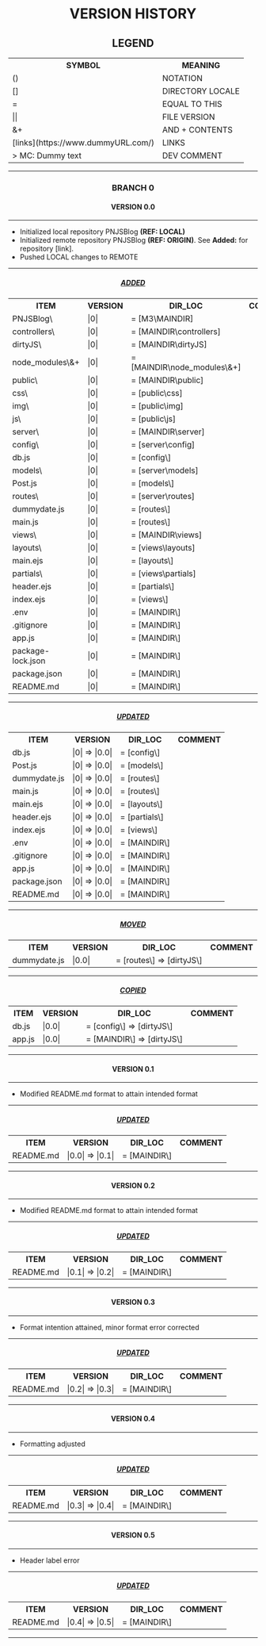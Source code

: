 <h1 align="center">VERSION HISTORY</h1>

<h2 align="center">LEGEND</h2>

<table align="center">
    <tr>
        <th>SYMBOL</th>
        <th>MEANING</th>
    </tr>
    <tr>
        <td>()</td>
        <td>NOTATION</td>
    </tr>
    <tr>
        <td>[]</td>
        <td>DIRECTORY LOCALE</td>
    </tr>
    <tr>
        <td>=</td>
        <td>EQUAL TO THIS</td>
    </tr>
    <tr>
        <td>||</td>
        <td>FILE VERSION</td>
    </tr>
    <tr>
        <td>&+</td>
        <td>AND + CONTENTS</td>
    </tr>
    <tr>
        <td>[links](https://www.dummyURL.com/)</td>
        <td>LINKS</td>
    </tr>
    <tr>
        <td>> MC: Dummy text</td>
        <td>DEV COMMENT</td>
    </tr>
</table>

---

<h3 align="center">BRANCH 0</h3>

<h4 align="center">VERSION 0.0</h4>

---

-   Initialized local repository PNJSBlog **(REF: LOCAL)**
-   Initialized remote repository PNJSBlog **(REF: ORIGIN)**. See **Added:** for repository [link].
-   Pushed LOCAL changes to REMOTE

---

<h5 align="center"><strong><em><u>ADDED</u></em></strong></h5>

<table align="center">
    <tr>
        <th>ITEM</th>
        <th>VERSION</th>
        <th>DIR_LOC</th>
        <th>COMMENT</th>
    </tr>
    <tr>
        <td>PNJSBlog\</td>
        <td>|0|</td>
        <td>= [M3\MAINDIR]</td>
        <td></td>
    </tr>
    <tr>
        <td>controllers\</td>
        <td>|0|</td>
        <td>= [MAINDIR\controllers]</td>
        <td></td>
    </tr>
    <tr>
        <td>dirtyJS\</td>
        <td>|0|</td>
        <td>= [MAINDIR\dirtyJS]</td>
        <td></td>
    </tr>
    <tr>
        <td>node_modules\&+</td>
        <td>|0|</td>
        <td>= [MAINDIR\node_modules\&+]</td>
        <td></td>
    </tr>
    <tr>
        <td>public\</td>
        <td>|0|</td>
        <td>= [MAINDIR\public]</td>
        <td></td>
    </tr>
    <tr>
        <td>css\</td>
        <td>|0|</td>
        <td>= [public\css]</td>
        <td></td>
    </tr>
    <tr>
        <td>img\</td>
        <td>|0|</td>
        <td>= [public\img]</td>
        <td></td>
    </tr>
    <tr>
        <td>js\</td>
        <td>|0|</td>
        <td>= [public\js]</td>
        <td></td>
    </tr>
    <tr>
        <td>server\</td>
        <td>|0|</td>
        <td>= [MAINDIR\server]</td>
        <td></td>
    </tr>
    <tr>
        <td>config\</td>
        <td>|0|</td>
        <td>= [server\config]</td>
        <td></td>
    </tr>
    <tr>
        <td>db.js</td>
        <td>|0|</td>
        <td>= [config\]</td>
        <td></td>
    </tr>
    <tr>
        <td>models\</td>
        <td>|0|</td>
        <td>= [server\models]</td>
        <td></td>
    </tr>
    <tr>
        <td>Post.js</td>
        <td>|0|</td>
        <td>= [models\]</td>
        <td></td>
    </tr>
    <tr>
        <td>routes\</td>
        <td>|0|</td>
        <td>= [server\routes]</td>
        <td></td>
    </tr>
    <tr>
        <td>dummydate.js</td>
        <td>|0|</td>
        <td>= [routes\]</td>
        <td></td>
    </tr>
    <tr>
        <td>main.js</td>
        <td>|0|</td>
        <td>= [routes\]</td>
        <td></td>
    </tr>
    <tr>
        <td>views\</td>
        <td>|0|</td>
        <td>= [MAINDIR\views]</td>
        <td></td>
    </tr>
    <tr>
        <td>layouts\</td>
        <td>|0|</td>
        <td>= [views\layouts]</td>
        <td></td>
    </tr>
    <tr>
        <td>main.ejs</td>
        <td>|0|</td>
        <td>= [layouts\]</td>
        <td></td>
    </tr>
    <tr>
        <td>partials\</td>
        <td>|0|</td>
        <td>= [views\partials]</td>
        <td></td>
    </tr>
    <tr>
        <td>header.ejs</td>
        <td>|0|</td>
        <td>= [partials\]</td>
        <td></td>
    </tr>
    <tr>
        <td>index.ejs</td>
        <td>|0|</td>
        <td>= [views\]</td>
        <td></td>
    </tr>
    <tr>
        <td>.env</td>
        <td>|0|</td>
        <td>= [MAINDIR\]</td>
        <td></td>
    </tr>
    <tr>
        <td>.gitignore</td>
        <td>|0|</td>
        <td>= [MAINDIR\]</td>
        <td></td>
    </tr>
    <tr>
        <td>app.js</td>
        <td>|0|</td>
        <td>= [MAINDIR\]</td>
        <td></td>
    </tr>
    <tr>
        <td>package-lock.json</td>
        <td>|0|</td>
        <td>= [MAINDIR\]</td>
        <td></td>
    </tr>
    <tr>
        <td>package.json</td>
        <td>|0|</td>
        <td>= [MAINDIR\]</td>
        <td></td>
    </tr>
    <tr>
        <td>README.md</td>
        <td>|0|</td>
        <td>= [MAINDIR\]</td>
        <td></td>
    </tr>
</table>

---

<h5 align="center"><strong><em><u>UPDATED</u></em></strong></h5>

<table align="center">
    <tr>
        <th>ITEM</th>
        <th>VERSION</th>
        <th>DIR_LOC</th>
        <th>COMMENT</th>
    </tr>
    <tr>
        <td>db.js</td>
        <td>|0| => |0.0|</td>
        <td>= [config\]</td>
        <td></td>
    </tr>
    <tr>
        <td>Post.js</td>
        <td>|0| => |0.0|</td>
        <td>= [models\]</td>
        <td></td>
    </tr>
    <tr>
        <td>dummydate.js</td>
        <td>|0| => |0.0|</td>
        <td>= [routes\]</td>
        <td></td>
    </tr>
    <tr>
        <td>main.js</td>
        <td>|0| => |0.0|</td>
        <td>= [routes\]</td>
        <td></td>
    </tr>
    <tr>
        <td>main.ejs</td>
        <td>|0| => |0.0|</td>
        <td>= [layouts\]</td>
        <td></td>
    </tr>
    <tr>
        <td>header.ejs</td>
        <td>|0| => |0.0|</td>
        <td>= [partials\]</td>
        <td></td>
    </tr>
    <tr>
        <td>index.ejs</td>
        <td>|0| => |0.0|</td>
        <td>= [views\]</td>
        <td></td>
    </tr>
    <tr>
        <td>.env</td>
        <td>|0| => |0.0|</td>
        <td>= [MAINDIR\]</td>
        <td></td>
    </tr>
    <tr>
        <td>.gitignore</td>
        <td>|0| => |0.0|</td>
        <td>= [MAINDIR\]</td>
        <td></td>
    </tr>
    <tr>
        <td>app.js</td>
        <td>|0| => |0.0|</td>
        <td>= [MAINDIR\]</td>
        <td></td>
    </tr>
    <tr>
        <td>package.json</td>
        <td>|0| => |0.0|</td>
        <td>= [MAINDIR\]</td>
        <td></td>
    </tr>
    <tr>
        <td>README.md</td>
        <td>|0| => |0.0|</td>
        <td>= [MAINDIR\]</td>
        <td></td>
    </tr>
</table>

---

<h5 align="center"><strong><em><u>MOVED</u></em></strong></h5>

<table align="center">
    <tr>
        <th>ITEM</th>
        <th>VERSION</th>
        <th>DIR_LOC</th>
        <th>COMMENT</th>
    </tr>
    <tr>
        <td>dummydate.js</td>
        <td>|0.0|</td>
        <td>= [routes\] => [dirtyJS\]</td>
        <td></td>
    </tr>
</table>

---

<h5 align="center"><strong><em><u>COPIED</u></em></strong></h5>

<table align="center">
    <tr>
        <th>ITEM</th>
        <th>VERSION</th>
        <th>DIR_LOC</th>
        <th>COMMENT</th>
    </tr>
    <tr>
        <td>db.js</td>
        <td>|0.0|</td>
        <td>= [config\] => [dirtyJS\]</td>
        <td></td>
    </tr>
    <tr>
        <td>app.js</td>
        <td>|0.0|</td>
        <td>= [MAINDIR\] => [dirtyJS\]</td>
        <td></td>
    </tr>
</table>

---

<h4 align="center">VERSION 0.1</h4>

---

-   Modified README.md format to attain intended format

---

<h5 align="center"><strong><em><u>UPDATED</u></em></strong></h5>

<table align="center">
    <tr>
        <th>ITEM</th>
        <th>VERSION</th>
        <th>DIR_LOC</th>
        <th>COMMENT</th>
    </tr>
    <tr>
        <td>README.md</td>
        <td>|0.0| => |0.1|</td>
        <td>= [MAINDIR\]</td>
        <td></td>
    </tr>
</table>

---

<h4 align="center">VERSION 0.2</h4>

---

-   Modified README.md format to attain intended format

---

<h5 align="center"><strong><em><u>UPDATED</u></em></strong></h5>

<table align="center">
    <tr>
        <th>ITEM</th>
        <th>VERSION</th>
        <th>DIR_LOC</th>
        <th>COMMENT</th>
    </tr>
    <tr>
        <td>README.md</td>
        <td>|0.1| => |0.2|</td>
        <td>= [MAINDIR\]</td>
        <td></td>
    </tr>
</table>

---

<h4 align="center">VERSION 0.3</h4>

---

-   Format intention attained, minor format error corrected

---

<h5 align="center"><strong><em><u>UPDATED</u></em></strong></h5>

<table align="center">
    <tr>
        <th>ITEM</th>
        <th>VERSION</th>
        <th>DIR_LOC</th>
        <th>COMMENT</th>
    </tr>
    <tr>
        <td>README.md</td>
        <td>|0.2| => |0.3|</td>
        <td>= [MAINDIR\]</td>
        <td></td>
    </tr>
</table>

---

<h4 align="center">VERSION 0.4</h4>

---

-   Formatting adjusted

---

<h5 align="center"><strong><em><u>UPDATED</u></em></strong></h5>

<table align="center">
    <tr>
        <th>ITEM</th>
        <th>VERSION</th>
        <th>DIR_LOC</th>
        <th>COMMENT</th>
    </tr>
    <tr>
        <td>README.md</td>
        <td>|0.3| => |0.4|</td>
        <td>= [MAINDIR\]</td>
        <td></td>
    </tr>
</table>

---

<h4 align="center">VERSION 0.5</h4>

---

-   Header label error

---

<h5 align="center"><strong><em><u>UPDATED</u></em></strong></h5>

<table align="center">
    <tr>
        <th>ITEM</th>
        <th>VERSION</th>
        <th>DIR_LOC</th>
        <th>COMMENT</th>
    </tr>
    <tr>
        <td>README.md</td>
        <td>|0.4| => |0.5|</td>
        <td>= [MAINDIR\]</td>
        <td></td>
    </tr>
</table>

---

<!--
<h3 align="center">BRANCH #</h3>

<h4 align="center">VERSION #.#</h4>

---

-   ###############################

---
<h5 align="center"><strong><em><u>#############</u></em></strong></h5>

<table align="center">
    <tr>
        <th>ITEM</th>
        <th>VERSION</th>
        <th>DIR_LOC</th>
        <th>COMMENT</th>
    </tr>
    <tr>
        <td></td>
        <td></td>
        <td></td>
        <td></td>
    </tr>
</table>
-->
